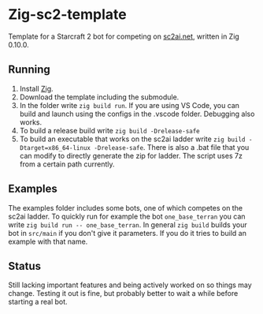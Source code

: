 # Zig-sc2-template

Template for a Starcraft 2 bot for competing on [sc2ai.net](https://sc2ai.net/), written in Zig 0.10.0.

## Running

1. Install [Zig](https://ziglang.org/).
2. Download the template including the submodule.
3. In the folder write `zig build run`.
If you are using VS Code, you can build and launch using the configs in the .vscode folder. Debugging also works.
4. To build a release build write `zig build -Drelease-safe`
5. To build an executable that works on the sc2ai ladder write
`zig build -Dtarget=x86_64-linux -Drelease-safe`. There is also a .bat file that you can modify to directly generate
the zip for ladder. The script uses 7z from a certain path currently.

## Examples

The examples folder includes some bots, one of which competes on the
sc2ai ladder. To quickly run for example the bot `one_base_terran` you
can write `zig build run -- one_base_terran`. In general `zig build`
builds your bot in `src/main` if you don't give it parameters. If you
do it tries to build an example with that name.  

## Status

Still lacking important features and being actively worked on so things may change. Testing it out is fine, but probably better to wait
a while before starting a real bot.
